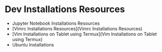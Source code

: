 # Dev Installations Resources

- Jupyter Notebook Installations Resources
- [Vimrc Installations Resources](Vimrc Installations Resources)
- [Vim Installations on Tablet using Termux](Vim Installations on Tablet using Termux)
- Ubuntu Installations
